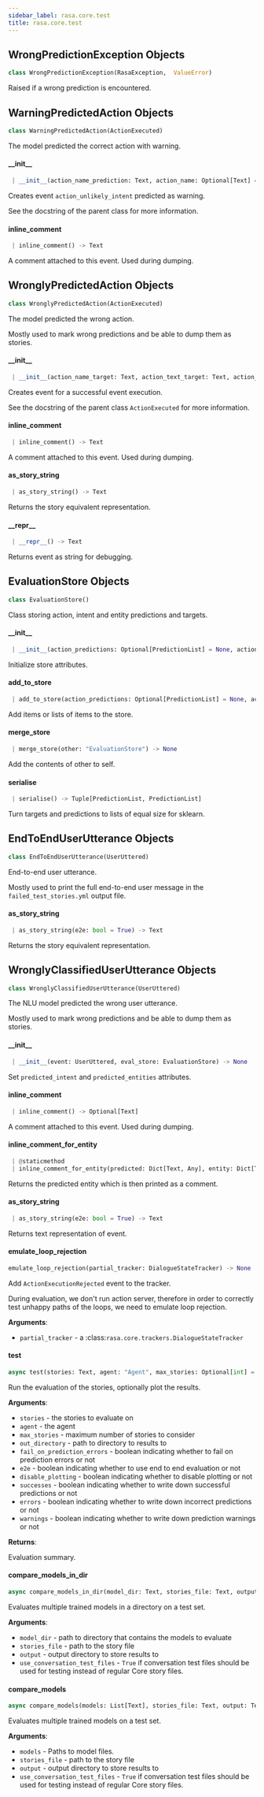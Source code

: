 ```yaml
---
sidebar_label: rasa.core.test
title: rasa.core.test
---
```

## WrongPredictionException Objects

```python
class WrongPredictionException(RasaException,  ValueError)
```

Raised if a wrong prediction is encountered.

## WarningPredictedAction Objects

```python
class WarningPredictedAction(ActionExecuted)
```

The model predicted the correct action with warning.

#### \_\_init\_\_

```python
 | __init__(action_name_prediction: Text, action_name: Optional[Text] = None, policy: Optional[Text] = None, confidence: Optional[float] = None, timestamp: Optional[float] = None, metadata: Optional[Dict] = None)
```

Creates event `action_unlikely_intent` predicted as warning.

See the docstring of the parent class for more information.

#### inline\_comment

```python
 | inline_comment() -> Text
```

A comment attached to this event. Used during dumping.

## WronglyPredictedAction Objects

```python
class WronglyPredictedAction(ActionExecuted)
```

The model predicted the wrong action.

Mostly used to mark wrong predictions and be able to
dump them as stories.

#### \_\_init\_\_

```python
 | __init__(action_name_target: Text, action_text_target: Text, action_name_prediction: Text, policy: Optional[Text] = None, confidence: Optional[float] = None, timestamp: Optional[float] = None, metadata: Optional[Dict] = None, predicted_action_unlikely_intent: bool = False) -> None
```

Creates event for a successful event execution.

See the docstring of the parent class `ActionExecuted` for more information.

#### inline\_comment

```python
 | inline_comment() -> Text
```

A comment attached to this event. Used during dumping.

#### as\_story\_string

```python
 | as_story_string() -> Text
```

Returns the story equivalent representation.

#### \_\_repr\_\_

```python
 | __repr__() -> Text
```

Returns event as string for debugging.

## EvaluationStore Objects

```python
class EvaluationStore()
```

Class storing action, intent and entity predictions and targets.

#### \_\_init\_\_

```python
 | __init__(action_predictions: Optional[PredictionList] = None, action_targets: Optional[PredictionList] = None, intent_predictions: Optional[PredictionList] = None, intent_targets: Optional[PredictionList] = None, entity_predictions: Optional[List["EntityPrediction"]] = None, entity_targets: Optional[List["EntityPrediction"]] = None) -> None
```

Initialize store attributes.

#### add\_to\_store

```python
 | add_to_store(action_predictions: Optional[PredictionList] = None, action_targets: Optional[PredictionList] = None, intent_predictions: Optional[PredictionList] = None, intent_targets: Optional[PredictionList] = None, entity_predictions: Optional[List["EntityPrediction"]] = None, entity_targets: Optional[List["EntityPrediction"]] = None) -> None
```

Add items or lists of items to the store.

#### merge\_store

```python
 | merge_store(other: "EvaluationStore") -> None
```

Add the contents of other to self.

#### serialise

```python
 | serialise() -> Tuple[PredictionList, PredictionList]
```

Turn targets and predictions to lists of equal size for sklearn.

## EndToEndUserUtterance Objects

```python
class EndToEndUserUtterance(UserUttered)
```

End-to-end user utterance.

Mostly used to print the full end-to-end user message in the
`failed_test_stories.yml` output file.

#### as\_story\_string

```python
 | as_story_string(e2e: bool = True) -> Text
```

Returns the story equivalent representation.

## WronglyClassifiedUserUtterance Objects

```python
class WronglyClassifiedUserUtterance(UserUttered)
```

The NLU model predicted the wrong user utterance.

Mostly used to mark wrong predictions and be able to
dump them as stories.

#### \_\_init\_\_

```python
 | __init__(event: UserUttered, eval_store: EvaluationStore) -> None
```

Set `predicted_intent` and `predicted_entities` attributes.

#### inline\_comment

```python
 | inline_comment() -> Optional[Text]
```

A comment attached to this event. Used during dumping.

#### inline\_comment\_for\_entity

```python
 | @staticmethod
 | inline_comment_for_entity(predicted: Dict[Text, Any], entity: Dict[Text, Any]) -> Optional[Text]
```

Returns the predicted entity which is then printed as a comment.

#### as\_story\_string

```python
 | as_story_string(e2e: bool = True) -> Text
```

Returns text representation of event.

#### emulate\_loop\_rejection

```python
emulate_loop_rejection(partial_tracker: DialogueStateTracker) -> None
```

Add `ActionExecutionRejected` event to the tracker.

During evaluation, we don&#x27;t run action server, therefore in order to correctly
test unhappy paths of the loops, we need to emulate loop rejection.

**Arguments**:

- `partial_tracker` - a :class:`rasa.core.trackers.DialogueStateTracker`

#### test

```python
async test(stories: Text, agent: "Agent", max_stories: Optional[int] = None, out_directory: Optional[Text] = None, fail_on_prediction_errors: bool = False, e2e: bool = False, disable_plotting: bool = False, successes: bool = False, errors: bool = True, warnings: bool = True) -> Dict[Text, Any]
```

Run the evaluation of the stories, optionally plot the results.

**Arguments**:

- `stories` - the stories to evaluate on
- `agent` - the agent
- `max_stories` - maximum number of stories to consider
- `out_directory` - path to directory to results to
- `fail_on_prediction_errors` - boolean indicating whether to fail on prediction
  errors or not
- `e2e` - boolean indicating whether to use end to end evaluation or not
- `disable_plotting` - boolean indicating whether to disable plotting or not
- `successes` - boolean indicating whether to write down successful predictions or
  not
- `errors` - boolean indicating whether to write down incorrect predictions or not
- `warnings` - boolean indicating whether to write down prediction warnings or not
  

**Returns**:

  Evaluation summary.

#### compare\_models\_in\_dir

```python
async compare_models_in_dir(model_dir: Text, stories_file: Text, output: Text, use_conversation_test_files: bool = False) -> None
```

Evaluates multiple trained models in a directory on a test set.

**Arguments**:

- `model_dir` - path to directory that contains the models to evaluate
- `stories_file` - path to the story file
- `output` - output directory to store results to
- `use_conversation_test_files` - `True` if conversation test files should be used
  for testing instead of regular Core story files.

#### compare\_models

```python
async compare_models(models: List[Text], stories_file: Text, output: Text, use_conversation_test_files: bool = False) -> None
```

Evaluates multiple trained models on a test set.

**Arguments**:

- `models` - Paths to model files.
- `stories_file` - path to the story file
- `output` - output directory to store results to
- `use_conversation_test_files` - `True` if conversation test files should be used
  for testing instead of regular Core story files.

